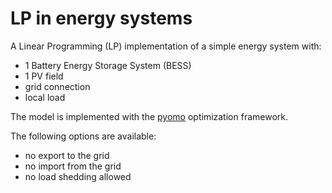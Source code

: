 # LP in energy systems

A Linear Programming (LP) implementation of a simple energy system with:

- 1 Battery Energy Storage System (BESS)
- 1 PV field
- grid connection
- local load

The model is implemented with the [pyomo](http://www.pyomo.org/) optimization framework.

The following options are available:

- no export to the grid
- no import from the grid
- no load shedding allowed

